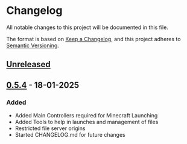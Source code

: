 # Changelog

All notable changes to this project will be documented in this file.

The format is based on [Keep a Changelog](https://keepachangelog.com/en/1.1.0/),
and this project adheres to [Semantic Versioning](https://semver.org/spec/v2.0.0.html).

## [Unreleased]



## [0.5.4] - 18-01-2025

### Added

- Added Main Controllers required for Minecraft Launching
- Added Tools to help in launches and management of files
- Restricted file server origins
- Started CHANGELOG.md for future changes


[unreleased]: https://github.com/jackcooper04/CauldronEngine/compare/master...development
[0.5.4]: https://github.com/jackcooper04/CauldronEngine/compare/0.5.3...0.5.4
